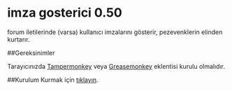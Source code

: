 # imza gosterici 0.50
forum iletilerinde (varsa) kullanıcı imzalarını gösterir, pezevenklerin elinden kurtarır.

##Gereksinimler

Tarayıcınızda [Tampermonkey](https://tampermonkey.net/) veya [Greasemonkey](https://addons.mozilla.org/en-US/firefox/addon/greasemonkey/) eklentisi kurulu olmalıdır.

##Kurulum
Kurmak için [tıklayın](https://cdn.rawgit.com/buzukatak/imza-gosterici/master/imza.user.js).
